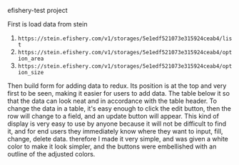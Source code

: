 efishery-test project

First is load data from stein
1. ```https://stein.efishery.com/v1/storages/5e1edf521073e315924ceab4/list```
2. ```https://stein.efishery.com/v1/storages/5e1edf521073e315924ceab4/option_area```
3. ```https://stein.efishery.com/v1/storages/5e1edf521073e315924ceab4/option_size```

Then build form for adding data to redux.
Its position is at the top and very first to be seen, making it easier for users to add data.
The table below it so that the data can look neat and in accordance with the table header.
To change the data in a table, it's easy enough to click the edit button, then the row will change to a field, and an update button will appear.
This kind of display is very easy to use by anyone because it will not be difficult to find it, and for end users they immediately know where they want to input, fill, change, delete data. therefore I made it very simple, and was given a white color to make it look simpler, and the buttons were embellished with an outline of the adjusted colors.